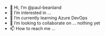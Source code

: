 - 👋 Hi, I’m @paul-beanland
- 👀 I’m interested in ...
- 🌱 I’m currently learning Azure DevOps
- 💞️ I’m looking to collaborate on ... nothing yet
- 📫 How to reach me ...

<!---
paul-beanland/paul-beanland is a ✨ special ✨ repository because its `README.md` (this file) appears on your GitHub profile.
You can click the Preview link to take a look at your changes.
--->
